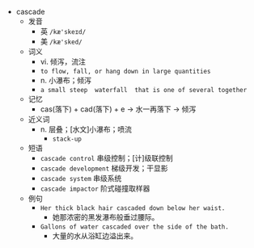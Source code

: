 - cascade
  - 发音
    - 英 `/kæ'skeɪd/`
    - 美 `/kæ'sked/`
  - 词义
    - vi. 倾泻，流注
    - `to flow, fall, or hang down in large quantities`
    - n. 小瀑布；倾泻
    - `a small steep  waterfall  that is one of several together`
  - 记忆
    - cas(落下) + cad(落下) + e → 水一再落下 → 倾泻
  - 近义词
    - n. 层叠；[水文]小瀑布；喷流
      - `stack-up`
  - 短语
    - `cascade control` 串级控制；[计]级联控制 
    - `cascade development` 梯级开发；干显影 
    - `cascade system` 串级系统 
    - `cascade impactor` 阶式碰撞取样器 
  - 例句
    - `Her thick black hair cascaded down below her waist.`
      - 她那浓密的黑发瀑布般垂过腰际。
    - `Gallons of water cascaded over the side of the bath.`
      - 大量的水从浴缸边溢出来。

